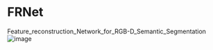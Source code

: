 # FRNet
Feature_reconstruction_Network_for_RGB-D_Semantic_Segmentation
![image](https://github.com/EnquanYang2022/FRNet/tree/main/imags/model.png)

